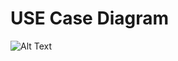 
# USE Case Diagram



![Alt Text](https://github.com/Sarveshltts/Team-6_Coin_Buy-Sell/blob/main/Design/UML%20Diagrams%20for%20Coin%20Buy/Component%20Diagram/Capture.PNG)
